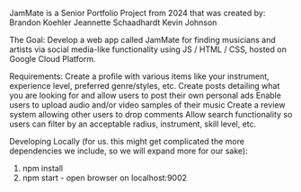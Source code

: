 JamMate is a Senior Portfolio Project from 2024 that was created by:
Brandon Koehler
Jeannette Schaadhardt
Kevin Johnson

The Goal:
Develop a web app called JamMate for finding musicians and artists via social media-like functionality using JS / HTML / CSS, hosted on Google Cloud Platform.

Requirements:
Create a profile with various items like your instrument, experience level, preferred genre/styles, etc.
Create posts detailing what you are looking for and allow users to post their own personal ads
Enable users to upload audio and/or video samples of their music
Create a review system allowing other users to drop comments Allow search functionality so users can filter by an acceptable radius, instrument, skill level, etc.

Developing Locally (for us. this might get complicated the more dependencies we include, so we will expand more for our sake):

1. npm install
2. npm start - open browser on localhost:9002

